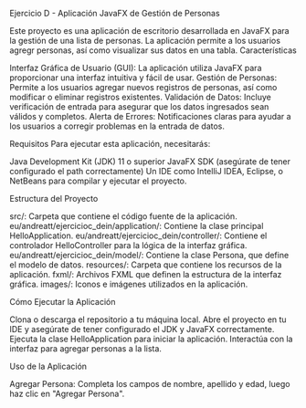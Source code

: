 Ejercicio D - Aplicación JavaFX de Gestión de Personas

Este proyecto es una aplicación de escritorio desarrollada en JavaFX para la gestión de una lista de personas. La aplicación permite a los usuarios agregr personas, así como visualizar sus datos en una tabla.
Características

Interfaz Gráfica de Usuario (GUI): La aplicación utiliza JavaFX para proporcionar una interfaz intuitiva y fácil de usar.
Gestión de Personas: Permite a los usuarios agregar nuevos registros de personas, así como modificar o eliminar registros existentes.
Validación de Datos: Incluye verificación de entrada para asegurar que los datos ingresados sean válidos y completos.
Alerta de Errores: Notificaciones claras para ayudar a los usuarios a corregir problemas en la entrada de datos.

Requisitos
Para ejecutar esta aplicación, necesitarás:

Java Development Kit (JDK) 11 o superior
JavaFX SDK (asegúrate de tener configurado el path correctamente)
Un IDE como IntelliJ IDEA, Eclipse, o NetBeans para compilar y ejecutar el proyecto.

Estructura del Proyecto

src/: Carpeta que contiene el código fuente de la aplicación.
    eu/andreatt/ejercicioc_dein/application/: Contiene la clase principal HelloApplication.
    eu/andreatt/ejercicioc_dein/controller/: Contiene el controlador HelloController para la lógica de la interfaz gráfica.
    eu/andreatt/ejercicioc_dein/model/: Contiene la clase Persona, que define el modelo de datos.
resources/: Carpeta que contiene los recursos de la aplicación.
    fxml/: Archivos FXML que definen la estructura de la interfaz gráfica.
    images/: Iconos e imágenes utilizados en la aplicación.

Cómo Ejecutar la Aplicación

Clona o descarga el repositorio a tu máquina local.
Abre el proyecto en tu IDE y asegúrate de tener configurado el JDK y JavaFX correctamente.
Ejecuta la clase HelloApplication para iniciar la aplicación.
Interactúa con la interfaz para agregar personas a la lista.

Uso de la Aplicación

Agregar Persona: Completa los campos de nombre, apellido y edad, luego haz clic en "Agregar Persona".
